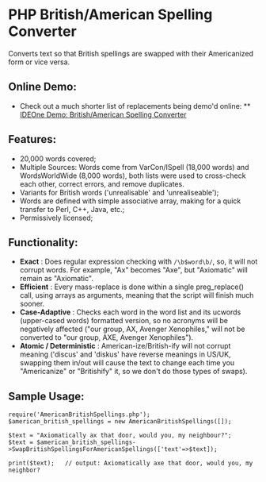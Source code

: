 # PHP British/American Spelling Converter

Converts text so that British spellings are swapped with their Americanized form or vice versa.

## Online Demo:

* Check out a much shorter list of replacements being demo'd online:
** [IDEOne Demo: British/American Spelling Converter](https://ideone.com/YoWZ9y)

## Features:

* 20,000 words covered;
* Multiple Sources: Words come from VarCon/ISpell (18,000 words) and WordsWorldWide (8,000 words), both lists were used to cross-check each other, correct errors, and remove duplicates.
* Variants for British words ('unrealisable' and 'unrealiseable');
* Words are defined with simple associative array, making for a quick transfer to Perl, C++, Java, etc.;
* Permissively licensed;

## Functionality:

* **Exact** : Does regular expression checking with `/\b$word\b/`, so, it will not corrupt words.  For example, "Ax" becomes "Axe", but "Axiomatic" will remain as "Axiomatic".
* **Efficient** : Every mass-replace is done within a single preg_replace() call, using arrays as arguments, meaning that the script will finish much sooner.
* **Case-Adaptive** : Checks each word in the word list and its ucwords (upper-cased words) formatted version, so no acronyms will be negatively affected ("our group, AX, Avenger Xenophiles," will not be converted to "our group, AXE, Avenger Xenophiles").
* **Atomic / Deterministic** : American-ize/British-ify will not corrupt meaning ('discus' and 'diskus' have reverse meanings in US/UK, swapping them in/out will cause the text to change each time you "Americanize" or "Britishify" it, so we don't do those types of swaps).

## Sample Usage:

    require('AmericanBritishSpellings.php');
    $american_british_spellings = new AmericanBritishSpellings([]);
  
    $text = "Axiomatically ax that door, would you, my neighbour?";
    $text = $american_british_spellings->SwapBritishSpellingsForAmericanSpellings(['text'=>$text]);
    
    print($text);   // output: Axiomatically axe that door, would you, my neighbor?
